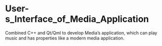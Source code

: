 # User-s_Interface_of_Media_Application
Combined C++ and Qt/Qml to develop Media’s application, which can play music and has properties like a modern media application.
